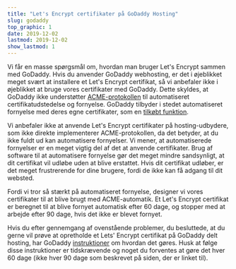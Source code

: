 ```yaml
---
title: "Let's Encrypt certifikater på GoDaddy Hosting"
slug: godaddy
top_graphic: 1
date: 2019-12-02
lastmod: 2019-12-02
show_lastmod: 1
---
```



Vi får en masse spørgsmål om, hvordan man bruger Let's Encrypt sammen med GoDaddy. Hvis du anvender GoDaddy webhosting, er det i øjeblikket meget svært at installere et Let's Encrypt certifikat, så vi anbefaler ikke i øjeblikket at bruge vores certifikater med GoDaddy. Dette skyldes, at GoDaddy ikke understøtter [ACME-protokollen][1] til automatiseret certifikatudstedelse og fornyelse. GoDaddy tilbyder i stedet automatiseret fornyelse med deres egne certifikater, som en [tilkøbt funktion][2].

Vi anbefaler ikke at anvende Let's Encrypt certifikater på hosting-udbydere, som ikke direkte implementerer ACME-protokollen, da det betyder, at du ikke fuldt ud kan automatisere fornyelser. Vi mener, at automatiserede fornyelser er en meget vigtig del af det at anvende certifikater. Brug af software til at automatisere fornyelse gør det meget mindre sandsynligt, at dit certifikat vil udløbe uden at blive erstattet. Hvis dit certifikat udløber, er det meget frustrerende for dine brugere, fordi de ikke kan få adgang til dit websted.

Fordi vi tror så stærkt på automatiseret fornyelse, designer vi vores certifikater til at blive brugt med ACME-automatik. Et Let's Encrypt certifikat er beregnet til at blive fornyet automatisk efter 60 dage, og stopper med at arbejde efter 90 dage, hvis det ikke er blevet fornyet.

Hvis du efter gennemgang af ovenstående problemer, du besluttede, at du gerne vil prøve at opretholde et Lets' Encrypt certifikat på GoDaddy delt hosting, har GoDaddy [instruktioner][3] om hvordan det gøres. Husk at følge disse instruktioner er tidskrævende og noget du forventes at gøre det hver 60 dage (ikke hver 90 dage som beskrevet på siden, der er linket til).

[1]: https://tools.ietf.org/html/rfc8555
[2]: https://www.godaddy.com/web-security/ssl-certificate
[3]: https://www.godaddy.com/help/install-a-lets-encrypt-certificate-on-your-cpanel-hosting-account-28023
